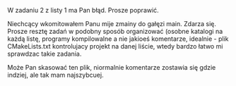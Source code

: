 W zadaniu 2 z listy 1 ma Pan błąd. Prosze poprawić. 

Niechcący wkomitowałem Panu mije zmainy do gałęzi main. Zdarza się. Prosze resztę zadań w podobny sposób organizować (osobne katalogi na każdą listę, programy kompilowalne a nie jakioeś komentarze, idealnie - plik CMakeLists.txt kontrolujacy projekt na danej liście, wtedy bardzo łatwo mi sprawdzac takie zadania. 

Może Pan skasować ten plik, niormalnie komentarze zostawia się gdzie indziej, ale tak mam najszybcuej.  
